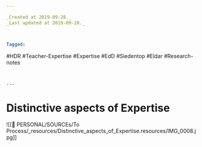 ```yaml
---

_Created at 2019-09-28._
_Last updated at 2019-09-28._



Tagged: 
```
#HDR #Teacher-Expertise #Expertise #EdD #Siedentop #Eldar #Research-notes
```


---
```


# Distinctive aspects of Expertise


![[🏡 PERSONAL/SOURCEs/To Process/_resources/Distinctive_aspects_of_Expertise.resources/IMG_0008.jpg]]

